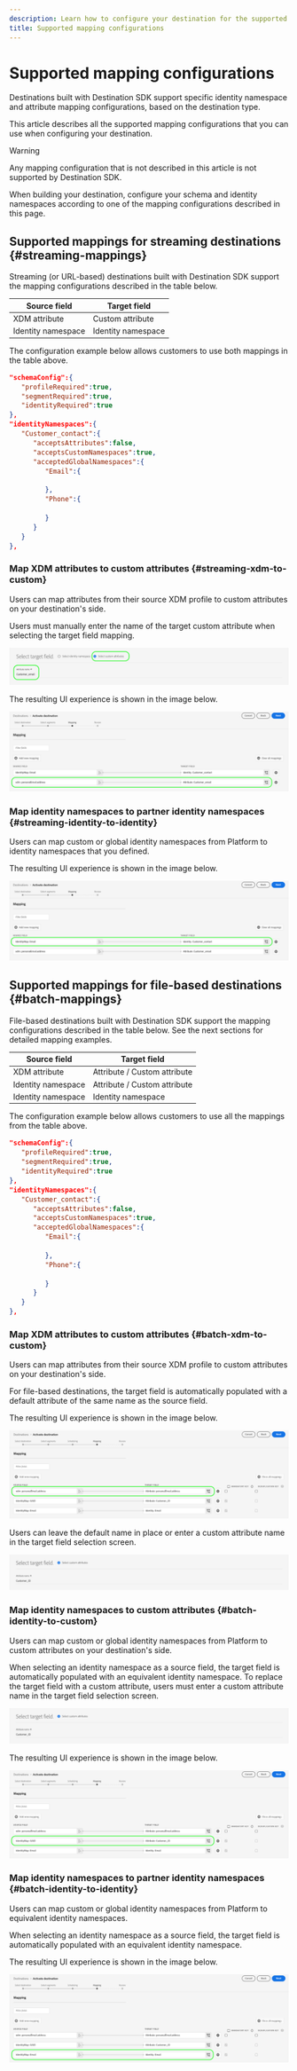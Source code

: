 ```yaml
---
description: Learn how to configure your destination for the supported identity and attribute mapping configurations.
title: Supported mapping configurations
---
```


# Supported mapping configurations

Destinations built with Destination SDK support specific identity namespace and attribute mapping configurations, based on the destination type.

This article describes all the supported mapping configurations that you can use when configuring your destination.

>[!WARNING]
>
>Any mapping configuration that is not described in this article is not supported by Destination SDK.

When building your destination, configure your schema and identity namespaces according to one of the mapping configurations described in this page.

## Supported mappings for streaming destinations {#streaming-mappings}

Streaming (or URL-based) destinations built with Destination SDK support the mapping configurations described in the table below.

| Source field | Target field |
| --- | --- |
| XDM attribute | Custom attribute |
| Identity namespace | Identity namespace |

The configuration example below allows customers to use both mappings in the table above.

```json
"schemaConfig":{
   "profileRequired":true,
   "segmentRequired":true,
   "identityRequired":true
},
"identityNamespaces":{
   "Customer_contact":{
      "acceptsAttributes":false,
      "acceptsCustomNamespaces":true,
      "acceptedGlobalNamespaces":{
         "Email":{
            
         },
         "Phone":{
            
         }
      }
   }
},
```

### Map XDM attributes to custom attributes {#streaming-xdm-to-custom}

Users can map attributes from their source XDM profile to custom attributes on your destination's side.

Users must manually enter the name of the target custom attribute when selecting the target field mapping.

![Platform UI screenshot showing customa attribute selection.](../../assets/functionality/destination-configuration/mapping-streaming-select-custom-attribute.png)

The resulting UI experience is shown in the image below.

![Platform UI screenshot showing XDM attribute mapping to custom attributes for streaming destinations.](../../assets/functionality/destination-configuration/mapping-streaming-xdm-custom.png)

### Map identity namespaces to partner identity namespaces {#streaming-identity-to-identity}

Users can map custom or global identity namespaces from Platform to identity namespaces that you defined.

The resulting UI experience is shown in the image below.

![Platform UI screenshot showing identity mapping to identity for streaming destinations.](../../assets/functionality/destination-configuration/mapping-streaming-identity-identity.png)

## Supported mappings for file-based destinations {#batch-mappings}

File-based destinations built with Destination SDK support the mapping configurations described in the table below. See the next sections for detailed mapping examples.

| Source field | Target field |
| --- | --- |
| XDM attribute | Attribute / Custom attribute |
| Identity namespace | Attribute / Custom attribute |
| Identity namespace | Identity namespace |

The configuration example below allows customers to use all the mappings from the table above.

```json
"schemaConfig":{
   "profileRequired":true,
   "segmentRequired":true,
   "identityRequired":true
},
"identityNamespaces":{
   "Customer_contact":{
      "acceptsAttributes":false,
      "acceptsCustomNamespaces":true,
      "acceptedGlobalNamespaces":{
         "Email":{
            
         },
         "Phone":{
            
         }
      }
   }
},
```

### Map XDM attributes to custom attributes {#batch-xdm-to-custom}

Users can map attributes from their source XDM profile to custom attributes on your destination's side.

For file-based destinations, the target field is automatically populated with a default attribute of the same name as the source field.

The resulting UI experience is shown in the image below.

![Platform UI screenshot showing XDM mapping to custom attributes for file-based destinations.](../../assets/functionality/destination-configuration/mapping-batch-xdm-custom.png)

Users can leave the default name in place or enter a custom attribute name in the target field selection screen.

![Platform UI screenshot showing custom target attribute selection for file-based destinations.](../../assets/functionality/destination-configuration/mapping-batch-custom-attribute.png)

### Map identity namespaces to custom attributes {#batch-identity-to-custom}

Users can map custom or global identity namespaces from Platform to custom attributes on your destination's side.

When selecting an identity namespace as a source field, the target field is automatically populated with an equivalent identity namespace. To replace the target field with a custom attribute, users must enter a custom attribute name in the target field selection screen.

![Platform UI screenshot showing custom target attribute selection for file-based destinations.](../../assets/functionality/destination-configuration/mapping-batch-custom-attribute.png)

The resulting UI experience is shown in the image below.

![Platform UI screenshot showing identity mapping to custom attributes for file-based destinations.](../../assets/functionality/destination-configuration/mapping-batch-identity-custom.png)

### Map identity namespaces to partner identity namespaces {#batch-identity-to-identity}

Users can map custom or global identity namespaces from Platform to equivalent identity namespaces.

When selecting an identity namespace as a source field, the target field is automatically populated with an equivalent identity namespace. 

The resulting UI experience is shown in the image below.

![Platform UI screenshot showing identity mapping to identity for file-based destinations.](../../assets/functionality/destination-configuration/mapping-batch-identity-identity.png)
